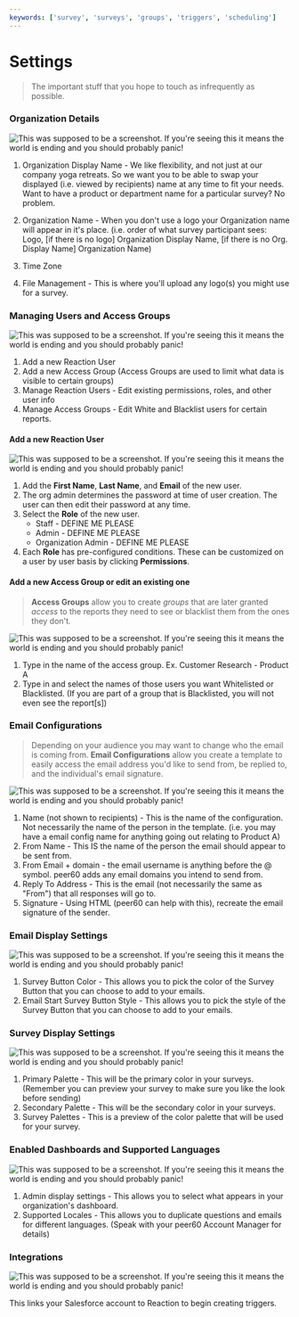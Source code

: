 ```yaml
---
keywords: ['survey', 'surveys', 'groups', 'triggers', 'scheduling']
---
```


# Settings

>The important stuff that you hope to touch as infrequently as possible.

<a id="organization_details"></a>
### Organization Details

![This was supposed to be a screenshot. If you're seeing this it means the world is ending and you should probably panic!](https://s3.amazonaws.com/peer60_organizations/documentation+tbd/settings_overview/organization%2Bdetails%2B-%2Bsettings.png)

1. Organization Display Name - We like flexibility, and not just at our company yoga retreats. So we want you to be able to swap your displayed (i.e. viewed by recipients) name at any time to fit your needs. Want to have a product or department name for a particular survey? No problem.

2. Organization Name - When you don't use a logo your Organization name will appear in it's place.  (i.e. order of what survey participant sees: Logo, [if there is no logo] Organization Display Name, [if there is no Org. Display Name] Organization Name)

3. Time Zone
<a id="file_management"></a>

4. File Management - This is where you'll upload any logo(s) you might use for a survey. 
<a id="manage_images"></a>
<a id="manage_users"></a>
<a id="user_form_and_permissions"></a>
<a id="manage_access_group"></a>
<a id="manage_access_groups"></a>
### Managing Users and Access Groups

![This was supposed to be a screenshot. If you're seeing this it means the world is ending and you should probably panic!](https://s3.amazonaws.com/peer60_organizations/documentation+tbd/settings_overview/manage%2Busers%2Band%2Bgroups%2B-%2Bsettings.png)

1. Add a new Reaction User
2. Add a new Access Group (Access Groups are used to limit what data is visible to certain groups)
3. Manage Reaction Users - Edit existing permissions, roles, and other user info
4. Manage Access Groups - Edit White and Blacklist users for certain reports.

#### Add a new Reaction User
![This was supposed to be a screenshot. If you're seeing this it means the world is ending and you should probably panic!](https://s3.amazonaws.com/peer60_organizations/documentation+tbd/settings_overview/Settings-Add-a-new-reaction-user.gif)

1. Add the **First Name**, **Last Name**, and **Email** of the new user.
2. The org admin determines the password at time of user creation. The user can then edit their password at any time.
3. Select the **Role** of the new user. 
	* Staff - DEFINE ME PLEASE
	* Admin - DEFINE ME PLEASE
	* Organization Admin -  DEFINE ME PLEASE
4. Each **Role** has pre-configured conditions. These can be customized on a user by user basis by clicking **Permissions**.


#### Add a new Access Group or edit an existing one

>**Access Groups** allow you to create *groups* that are later granted *access* to the reports they need to see or blacklist them from the ones they don't. 

![This was supposed to be a screenshot. If you're seeing this it means the world is ending and you should probably panic!](https://s3.amazonaws.com/peer60_organizations/documentation+tbd/settings_overview/Add+a+new+Access+Group.png)

1. Type in the name of the access group. Ex. Customer Research - Product A
2. Type in and select the names of those users you want Whitelisted or Blacklisted. (If you are part of a group that is Blacklisted, you will not even see the report[s])

<a id="email_configurations"></a>
### Email Configurations

>Depending on your audience you may want to change who the email is coming from. **Email Configurations** allow you create a template to easily access the email address you'd like to send from, be replied to, and the individual's email signature. 


![This was supposed to be a screenshot. If you're seeing this it means the world is ending and you should probably panic!](https://s3.amazonaws.com/peer60_organizations/documentation+tbd/settings_overview/Email+Configurations.png)

1. Name (not shown to recipients) - This is the name of the configuration. Not necessarily the name of the person in the template. (i.e. you may have a email config name for anything going out relating to Product A)
2. From Name - This IS the  name of the person the email should appear to be sent from.
3. From Email + domain - the email username is anything before the @ symbol. peer60 adds any email domains you intend to send from. 
4. Reply To Address - This is the email (not necessarily the same as "From") that all responses will go to. 
5. Signature - Using HTML (peer60 can help with this), recreate the email signature of the sender. 

<a id="email_display_settings"></a>
### Email Display Settings

![This was supposed to be a screenshot. If you're seeing this it means the world is ending and you should probably panic!](https://s3.amazonaws.com/peer60_organizations/documentation+tbd/settings_overview/email%2Bdisplay%2B-%2Bsettings.png)

1. Survey Button Color - This allows you to pick the color of the Survey Button that you can choose to add to your emails.
2. Email Start Survey Button Style - This allows you to pick the style of the Survey Button that you can choose to add to your emails.

<a id="survey_display_settings"></a>
### Survey Display Settings

![This was supposed to be a screenshot. If you're seeing this it means the world is ending and you should probably panic!](https://s3.amazonaws.com/peer60_organizations/documentation+tbd/settings_overview/suvey%2Bdisplay%2B-%2Bsettings.png)

1. Primary Palette - This will be the primary color in your surveys. (Remember you can preview your survey to make sure you like the look before sending)
2. Secondary Palette - This will be the secondary color in your surveys. 
3. Survey Palettes - This is a preview of the color palette that will be used for your survey. 

<a id="supported_languages"></a>
<a id="enabled_dashboards"></a>
### Enabled Dashboards and Supported Languages

![This was supposed to be a screenshot. If you're seeing this it means the world is ending and you should probably panic!](https://s3.amazonaws.com/peer60_organizations/documentation+tbd/settings_overview/admin+display+-+settings.png "This will be a screenshot of a the admin display and supported locales panel with the following annotations:")

1. Admin display settings - This allows you to select what appears in your organization's dashboard. 
2. Supported Locales - This allows you to duplicate questions and emails for different languages. (Speak with your peer60 Account Manager for details)

<a id="export_data"></a>
<a id="integrations"></a>

### Integrations

![This was supposed to be a screenshot. If you're seeing this it means the world is ending and you should probably panic!](https://s3.amazonaws.com/peer60_organizations/documentation+tbd/settings_overview/Integrations.png)

This links your Salesforce account to Reaction to begin creating triggers.  

